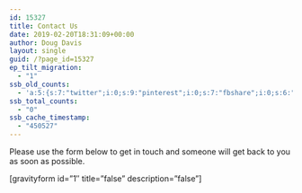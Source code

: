 ```yaml
---
id: 15327
title: Contact Us
date: 2019-02-20T18:31:09+00:00
author: Doug Davis
layout: single
guid: /?page_id=15327
ep_tilt_migration:
  - "1"
ssb_old_counts:
  - 'a:5:{s:7:"twitter";i:0;s:9:"pinterest";i:0;s:7:"fbshare";i:0;s:6:"reddit";i:0;s:6:"tumblr";N;}'
ssb_total_counts:
  - "0"
ssb_cache_timestamp:
  - "450527"
---
```

Please use the form below to get in touch and someone will get back to you as soon as possible.

[gravityform id=&#8221;1&#8243; title=&#8221;false&#8221; description=&#8221;false&#8221;] 

